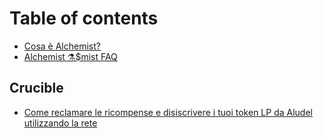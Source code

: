 # Table of contents

* [Cosa è Alchemist?](README.md)
* [Alchemist ⚗️$mist FAQ](alchemist-usdmist-faq.md)

## Crucible

* [Come reclamare le ricompense e disiscrivere i tuoi token LP da Aludel utilizzando la rete](crucible/italian-come-reclamare-le-ricompense-e-disiscrivere-i-tuoi-token-lp-da-aludel-utilizzando-la-rete.md)

